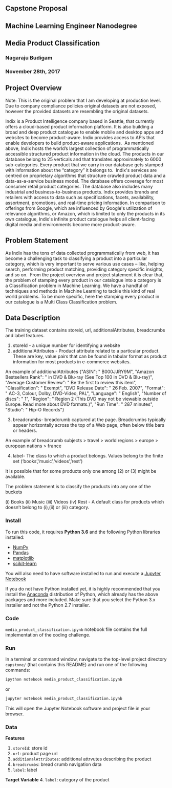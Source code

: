 ## Capstone Proposal
## Machine Learning Engineer Nanodegree


## Media Product Classification 
### Nagaraju Budigam
###                                              November 28th, 2017


## Project Overview

Note: This is the original problem that I am developing at production level. Due to company compliance policies original datasets are not exposed, however the provided datasets are resembling the original datasets.

Indix is a Product Intelligence company based in Seattle, that currently offers a cloud-based product information platform. It is also building a broad and deep product catalogue to enable mobile and desktop apps and websites to become product-aware. Indix provides access to APIs that enable developers to build product-aware applications. 
As mentioned above, Indix hosts the world’s largest collection of programmatically accessible structured product information in the cloud. The products in our database belong to 25 verticals and that translates approximately to 6000 sub-categories. Every product that we carry in our database gets stamped with information about the “category” it belongs to. 
Indix's services are centred on proprietary algorithms that structure crawled product data and a data-as-a-service business model.
The database offers coverage for most consumer retail product categories. The database also includes many industrial and business-to-business products. Indix provides brands and retailers with access to data such as specifications, facets, availability, assortment, promotions, and real-time pricing information. In comparison to offerings from Google, which are influenced by Google's utilization of relevance algorithms, or Amazon, which is limited to only the products in its own catalogue, Indix's infinite product catalogue helps all client-facing digital media and environments become more product-aware.



## Problem Statement

As Indix has the tons of data collected programmatically from web, it has become a challenging task to classifying a product into a particular category, which is very important to serve various use cases – like, helping search, performing product matching, providing category specific insights, and so on. 
From the project overview and project statement it is clear that, the problem of stamping every product in our catalogue into a category is a Classification problem in Machine Learning. We have a handful of techniques and methods in Machine Learning to tackle this kind of real world problems.
To be more specific, here the stamping every product in our catalogue is a Multi Class Classification problem.



## Data Description

The training dataset contains storeid, url, additionalAttributes, breadcrumbs and label features.


1. storeId - a unique number for identifying a website
2. additionalAttributes - Product attribute related to a particular product. These are key, value pairs that can be found in tabular format as product information for most products in e-commerce websites.

An example of additionalAttributes
{"ASIN": " B000JJRY9M",
"Amazon Bestsellers Rank": " in DVD & Blu-ray (See Top 100 in DVD & Blu-ray)",
"Average Customer Review": " Be the first to review this item",
"Classification": " Exempt",
"DVD Release Date": " 26 Feb. 2007",
"Format": " AC-3, Colour, Dolby, DVD-Video, PAL",
"Language": " English",
"Number of discs": " 1",
"Region": " Region 2 (This DVD may not be viewable outside Europe. Read more about
DVD formats.)",
"Run Time": " 287 minutes",
"Studio": " Hip-O Records"}

3. breadcrumbs- breadcrumb captured at the page. Breadcrumbs typically appear horizontally across the top of a Web page, often below title bars or headers.

An example of breadcrumb
subjects > travel > world regions > europe > european nations > france

4. label- The class to which a product belongs. Values belong to the finite set (‘books’,’music’,‘videos’,’rest’)

It is possible that for some products only one among (2) or (3) might be available. 

The problem statement is to classify the products into any one of the buckets

(i) Books
(ii) Music
(iii) Videos
(iv) Rest - A default class for products which doesn’t belong to (i),(ii) or (iii) category.



### Install

To run this code, it requires **Python 3.6** and the following Python libraries installed:

- [NumPy](http://www.numpy.org/)
- [Pandas](http://pandas.pydata.org/)
- [matplotlib](http://matplotlib.org/)
- [scikit-learn](http://scikit-learn.org/stable/)

You will also need to have software installed to run and execute a [Jupyter Notebook](http://ipython.org/notebook.html)

If you do not have Python installed yet, it is highly recommended that you install the [Anaconda](http://continuum.io/downloads) distribution of Python, which already has the above packages and more included. Make sure that you select the Python 3.x installer and not the Python 2.7 installer.

### Code

`media_product_classification.ipynb` notebook file contains the full implementation of the coding challenge.

### Run

In a terminal or command window, navigate to the top-level project directory `capstone/` (that contains this README) and run one of the following commands:

```bash
ipython notebook media_product_classification.ipynb
```  
or
```bash
jupyter notebook media_product_classification.ipynb
```

This will open the Jupyter Notebook software and project file in your browser.

### Data

**Features**
1. `storeId`: store id
2. `url`: product page url
3. `additionalAttributes`: additional attrvutes describing the product
4. `breadcrumbs`: bread crumb navigation data
5. `label`: label

**Target Variable**
4. `label`: category of the product
